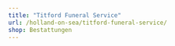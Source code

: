 ```yaml
---
title: "Titford Funeral Service"
url: /holland-on-sea/titford-funeral-service/
shop: Bestattungen
---
```

